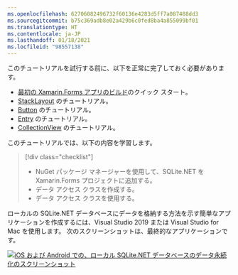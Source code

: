 ```yaml
---
ms.openlocfilehash: 62706082496732f60136e4283d5ff7a087488dd3
ms.sourcegitcommit: b75c369adb8e02a429b6c0fed8ba4a855099bf01
ms.translationtype: HT
ms.contentlocale: ja-JP
ms.lasthandoff: 01/18/2021
ms.locfileid: "98557138"
---
```

このチュートリアルを試行する前に、以下を正常に完了しておく必要があります。

- [最初の Xamarin.Forms アプリのビルド](~/get-started/first-app/index.md)のクイック スタート。
- [StackLayout](~/get-started/tutorials/stacklayout/index.yml) のチュートリアル。
- [Button](~/get-started/tutorials/button/index.yml) のチュートリアル。
- [Entry](~/get-started/tutorials/entry/index.yml) のチュートリアル。
- [CollectionView](~/get-started/tutorials/collectionview/index.yml) のチュートリアル。

このチュートリアルでは、以下の内容を学習します。

> [!div class="checklist"]
>
> - NuGet パッケージ マネージャーを使用して、SQLite.NET を Xamarin.Forms プロジェクトに追加する。
> - データ アクセス クラスを作成する。
> - データ アクセス クラスを使用する。

ローカルの SQLite.NET データベースにデータを格納する方法を示す簡単なアプリケーションを作成するには、Visual Studio 2019 または Visual Studio for Mac を使用します。 次のスクリーンショットは、最終的なアプリケーションです。

[![iOS および Android での、ローカル SQLite.NET データベースのデータ永続化のスクリーンショット](../images/consume-data-access-classes-reduced.png "ローカル データベースのデータ永続化")](../images/consume-data-access-classes-large.png#lightbox "ローカル データベースのデータ永続化")

